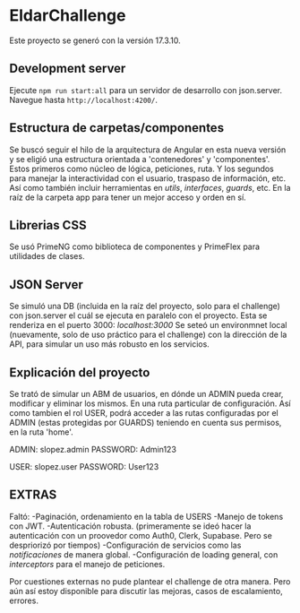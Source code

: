 # EldarChallenge

Este proyecto se generó con la versión 17.3.10.

## Development server

Ejecute `npm run start:all` para un servidor de desarrollo con json.server. Navegue hasta `http://localhost:4200/`.

## Estructura de carpetas/componentes

Se buscó seguir el hilo de la arquitectura de Angular en esta nueva versión y se eligió una estructura orientada a 'contenedores' y 'componentes'.
Estos primeros como núcleo de lógica, peticiones, ruta. Y los segundos para manejar la interactividad con el usuario, traspaso de información, etc.
Así como también incluir herramientas en *utils*, *interfaces*, *guards*, etc. En la raíz de la carpeta app para tener un mejor acceso y orden en sí.

## Librerias CSS
Se usó PrimeNG como biblioteca de componentes y PrimeFlex para utilidades de clases.

## JSON Server
Se simuló una DB (incluida en la raíz del proyecto, solo para el challenge) con json.server el cuál se ejecuta en paralelo con el proyecto. Esta se renderiza en el puerto 3000: *localhost:3000*
Se seteó un environmnet local (nuevamente, solo de uso práctico para el challenge) con la dirección de la API, para simular un uso más robusto en los servicios.

## Explicación del proyecto
Se trató de simular un ABM de usuarios, en dónde un ADMIN pueda crear, modificar y eliminar los mismos. En una ruta particular de configuración.
Así como tambien el rol USER, podrá acceder a las rutas configuradas por el ADMIN (estas protegidas por GUARDS) teniendo en cuenta sus permisos, en la ruta 'home'.

ADMIN: slopez.admin
PASSWORD: Admin123

USER: slopez.user
PASSWORD: User123

## EXTRAS
Faltó:
-Paginación, ordenamiento en la tabla de USERS
-Manejo de tokens con JWT.
-Autenticación robusta. (primeramente se ideó hacer la autenticación con un proovedor como Auth0, Clerk, Supabase. Pero se despriorizó por tiempos)
-Configuración de servicios como las *notificaciones* de manera global.
-Configuración de loading general, con *interceptors* para el manejo de peticiones.

Por cuestiones externas no pude plantear el challenge de otra manera. Pero aún así estoy disponible para discutir las mejoras, casos de escalamiento, errores.